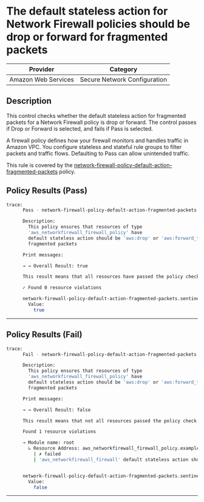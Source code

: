 # The default stateless action for Network Firewall policies should be drop or forward for fragmented packets

| Provider            | Category                                         |
|---------------------|--------------------------------------------------|
| Amazon Web Services | Secure Network Configuration                     |

## Description

This control checks whether the default stateless action for fragmented packets for a Network Firewall policy is drop or forward. The control passes if Drop or Forward is selected, and fails if Pass is selected.

A firewall policy defines how your firewall monitors and handles traffic in Amazon VPC. You configure stateless and stateful rule groups to filter packets and traffic flows. Defaulting to Pass can allow unintended traffic.

This rule is covered by the [network-firewall-policy-default-action-fragmented-packets](https://github.com/hashicorp/policy-library-NIST-Policy-Set-for-AWS-Terraform/blob/main/policies/networkfirewall/network-firewall-policy-default-action-fragmented-packets.sentinel) policy.

## Policy Results (Pass)
```bash
trace:
      Pass - network-firewall-policy-default-action-fragmented-packets.sentinel

      Description:
        This policy ensures that resources of type
        'aws_networkfirewall_firewall_policy' have
        default stateless action should be 'aws:drop' or 'aws:forward_to_sfe' for
        fragmented packets

      Print messages:

      → → Overall Result: true

      This result means that all resources have passed the policy check for the policy network-firewall-policy-default-action-full-packets.

      ✓ Found 0 resource violations

      network-firewall-policy-default-action-fragmented-packets.sentinel:57:1 - Rule "main"
        Value:
          true
```

---

## Policy Results (Fail)
```bash
trace:
      Fail - network-firewall-policy-default-action-fragmented-packets.sentinel

      Description:
        This policy ensures that resources of type
        'aws_networkfirewall_firewall_policy' have
        default stateless action should be 'aws:drop' or 'aws:forward_to_sfe' for
        fragmented packets

      Print messages:

      → → Overall Result: false

      This result means that not all resources passed the policy check and the protected behavior is not allowed for the policy network-firewall-policy-default-action-full-packets.

      Found 1 resource violations

      → Module name: root
        ↳ Resource Address: aws_networkfirewall_firewall_policy.example
          | ✗ failed
          | 'aws_networkfirewall_firewall' default stateless action should be 'aws:drop' or 'aws:forward_to_sfe' for fragmented packets. Refer to https://docs.aws.amazon.com/securityhub/latest/userguide/networkfirewall-controls.html#networkfirewall-4 for more details.


      network-firewall-policy-default-action-fragmented-packets.sentinel:57:1 - Rule "main"
        Value:
          false
```

---